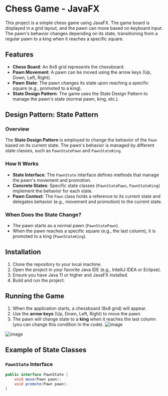 # Chess Game - JavaFX

This project is a simple chess game using JavaFX. The game board is displayed in a grid layout, and the pawn can move based on keyboard input. The pawn's behavior changes depending on its state, transitioning from a regular pawn to a king when it reaches a specific square.

## Features

- **Chess Board**: An 8x8 grid represents the chessboard.
- **Pawn Movement**: A pawn can be moved using the arrow keys (Up, Down, Left, Right).
- **Pawn State**: The pawn changes its state upon reaching a specific square (e.g., promoted to a king).
- **State Design Pattern**: The game uses the State Design Pattern to manage the pawn's state (normal pawn, king, etc.).

## Design Pattern: State Pattern

### Overview
The **State Design Pattern** is employed to change the behavior of the `Pawn` based on its current state. The pawn's behavior is managed by different state classes, such as `PawnStatePawn` and `PawnStateKing`. 

### How It Works
- **State Interface**: The `PawnState` interface defines methods that manage the pawn's movement and promotion.
- **Concrete States**: Specific state classes (`PawnStatePawn`, `PawnStateKing`) implement the behavior for each state.
- **Pawn Context**: The `Pawn` class holds a reference to its current state and delegates behavior (e.g., movement and promotion) to the current state.

### When Does the State Change?
- The pawn starts as a normal pawn (`PawnStatePawn`).
- When the pawn reaches a specific square (e.g., the last column), it is promoted to a king (`PawnStateKing`).

## Installation

1. Clone the repository to your local machine.
2. Open the project in your favorite Java IDE (e.g., IntelliJ IDEA or Eclipse).
3. Ensure you have Java 11 or higher and JavaFX installed.
4. Build and run the project.

## Running the Game

1. When the application starts, a chessboard (8x8 grid) will appear.
2. Use the **arrow keys** (Up, Down, Left, Right) to move the pawn.
3. The pawn will change state to a **king** when it reaches the last column (you can change this condition in the code).
![image](https://github.com/user-attachments/assets/55b011e6-7bf6-4513-b5b1-3f8f5d49ae20)

![image](https://github.com/user-attachments/assets/1e6104b6-63a9-4143-a622-62cf3a6d82c8)

## Example of State Classes

### `PawnState` Interface
```java
public interface PawnState {
    void move(Pawn pawn);
    void promote(Pawn pawn);
}







